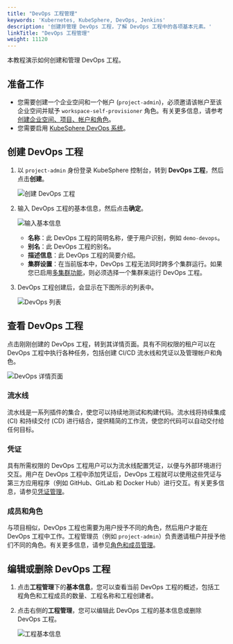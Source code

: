 ```yaml
---
title: "DevOps 工程管理"
keywords: 'Kubernetes, KubeSphere, DevOps, Jenkins'
description: '创建并管理 DevOps 工程，了解 DevOps 工程中的各项基本元素。'
linkTitle: "DevOps 工程管理"
weight: 11120
---
```


本教程演示如何创建和管理 DevOps 工程。

## 准备工作

- 您需要创建一个企业空间和一个帐户 (`project-admin`)，必须邀请该帐户至该企业空间并赋予 `workspace-self-provisioner` 角色。有关更多信息，请参考[创建企业空间、项目、帐户和角色](../../../quick-start/create-workspace-and-project/)。
- 您需要启用 [KubeSphere DevOps 系统](../../../pluggable-components/devops/)。

## 创建 DevOps 工程

1. 以 `project-admin` 身份登录 KubeSphere 控制台，转到 **DevOps 工程**，然后点击**创建**。

   ![创建 DevOps 工程](/images/docs/zh-cn/devops-user-guide/understand-and-manage-devops-projects/devops-project-management/devops-project-create.PNG) 

2. 输入 DevOps 工程的基本信息，然后点击**确定**。

   ![输入基本信息](/images/docs/zh-cn/devops-user-guide/understand-and-manage-devops-projects/devops-project-management/create-devops.PNG)

   - **名称**：此 DevOps 工程的简明名称，便于用户识别，例如 `demo-devops`。
   - **别名**：此 DevOps 工程的别名。
   - **描述信息**：此 DevOps 工程的简要介绍。
   - **集群设置**：在当前版本中，DevOps 工程无法同时跨多个集群运行。如果您已启用[多集群功能](../../../multicluster-management/)，则必须选择一个集群来运行 DevOps 工程。

3. DevOps 工程创建后，会显示在下图所示的列表中。

   ![DevOps 列表](/images/docs/zh-cn/devops-user-guide/understand-and-manage-devops-projects/devops-project-management/devops-list.PNG)

## 查看 DevOps 工程

点击刚刚创建的 DevOps 工程，转到其详情页面。具有不同权限的租户可以在 DevOps 工程中执行各种任务，包括创建 CI/CD 流水线和凭证以及管理帐户和角色。

![DevOps 详情页面](/images/docs/zh-cn/devops-user-guide/understand-and-manage-devops-projects/devops-project-management/devops-detail-page.PNG)

### 流水线

流水线是一系列插件的集合，使您可以持续地测试和构建代码。流水线将持续集成 (CI) 和持续交付 (CD) 进行结合，提供精简的工作流，使您的代码可以自动交付给任何目标。

### 凭证

具有所需权限的 DevOps 工程用户可以为流水线配置凭证，以便与外部环境进行交互。用户在 DevOps 工程中添加凭证后，DevOps 工程就可以使用这些凭证与第三方应用程序（例如 GitHub、GitLab 和 Docker Hub）进行交互。有关更多信息，请参见[凭证管理](../../how-to-use/credential-management/)。

### 成员和角色

与项目相似，DevOps 工程也需要为用户授予不同的角色，然后用户才能在 DevOps 工程中工作。工程管理员（例如 `project-admin`）负责邀请租户并授予他们不同的角色。有关更多信息，请参见[角色和成员管理](../role-and-member-management/)。

## 编辑或删除 DevOps 工程

1. 点击**工程管理**下的**基本信息**，您可以查看当前 DevOps 工程的概述，包括工程角色和工程成员的数量、工程名称和工程创建者。

2. 点击右侧的**工程管理**，您可以编辑此 DevOps 工程的基本信息或删除 DevOps 工程。

   ![工程基本信息](/images/docs/zh-cn/devops-user-guide/understand-and-manage-devops-projects/devops-project-management/project-basic-info.PNG)
